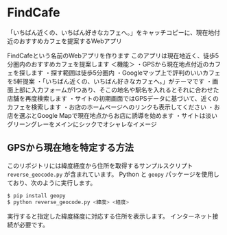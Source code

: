# FindCafe
「いちばん近くの、いちばん好きなカフェへ。」をキャッチコピーに、現在地付近のおすすめカフェを提案するWebアプリ

FindCafeという名前のWebアプリを作ります
このアプリは現在地近く、徒歩5分圏内のおすすめカフェを提案します
＜機能＞
・GPSから現在地点付近のカフェを探します
・探す範囲は徒歩5分圏内
・Googleマップ上で評判のいいカフェを5軒提案
・「いちばん近くの、いちばん好きなカフェへ。」がテーマです
・画面上部に入力フォームが1つあり、そこの地名や駅名を入れるとそれに合わせた店舗を再度検索します
・サイトの初期画面ではGPSデータに基づいて、近くのカフェを検索します
・お店のホームページへのリンクも表示してください
・お店を選ぶとGoogle Mapで現在地点からお店に誘導を始めます
・サイトは淡いグリーングレーをメインにシックでオシャレなイメージ

## GPSから現在地を特定する方法

このリポジトリには緯度経度から住所を取得するサンプルスクリプト `reverse_geocode.py` が含まれています。
Python と `geopy` パッケージを使用しており、次のように実行します。

```bash
$ pip install geopy
$ python reverse_geocode.py <緯度> <経度>
```

実行すると指定した緯度経度に対応する住所を表示します。
インターネット接続が必要です。

